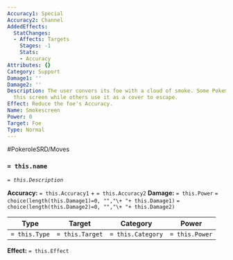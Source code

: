 ```yaml
---
Accuracy1: Special
Accuracy2: Channel
AddedEffects:
  StatChanges:
  - Affects: Targets
    Stages: -1
    Stats:
    - Accuracy
Attributes: {}
Category: Support
Damage1: ''
Damage2: ''
Description: The user convers its foe with a cloud of smoke. Some Pokemon hide inside
  this screen while others use it as a cover to escape.
Effect: Reduce the foe's Accuracy.
Name: Smokescreen
Power: 0
Target: Foe
Type: Normal
---
```


#PokeroleSRD/Moves

### `= this.name`
*`= this.Description`*

**Accuracy:** `= this.Accuracy1` + `= this.Accuracy2`
**Damage:** `= this.Power` `= choice(length(this.Damage1)=0, "","\+ "+ this.Damage1)` `= choice(length(this.Damage2)=0, "","\+ "+ this.Damage2)`

| Type          | Target          | Category          | Power          |
| ------------- | --------------- | ----------------  | -------------- |
| `= this.Type` | `= this.Target` | `= this.Category` | `= this.Power` | 

**Effect:** `= this.Effect`